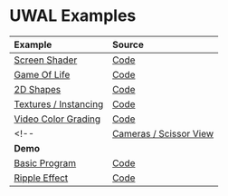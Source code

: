 # UWAL Examples

| Example | Source |
|:- |:- |
| [Screen Shader](https://ustymukhman.github.io/uwal/dist/examples/examples.html#screen-shader) | [Code](./screen-shader/index.js) |
| [Game Of Life](https://ustymukhman.github.io/uwal/dist/examples/examples.html#game-of-life) | [Code](./game-of-life/index.js) |
| [2D Shapes](https://ustymukhman.github.io/uwal/dist/examples/examples.html#2d-shapes) | [Code](./2d-shapes/index.js) |
| [Textures / Instancing](https://ustymukhman.github.io/uwal/dist/examples/examples.html#textures-instancing) | [Code](./textures-instancing/index.js) |
| [Video Color Grading](https://ustymukhman.github.io/uwal/dist/examples/examples.html#video-color-grading) | [Code](./video-color-grading/index.js) |
<!-- | [Cameras / Scissor View](https://ustymukhman.github.io/uwal/dist/examples/examples.html#cameras-scissor-view) | [Code](./cameras-scissor-view/index.js) | -->
| **Demo** |
| [Basic Program](https://ustymukhman.github.io/uwal/dist/examples/examples.html#basic-program) | [Code](https://github.com/UstymUkhman/uwal-basic-program) |
| [Ripple Effect](https://ustymukhman.github.io/uwal/dist/examples/examples.html#ripple-effect) | [Code](https://github.com/UstymUkhman/uwal-ripple-effect) |
